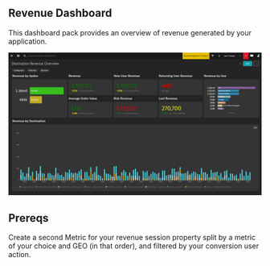 ## Revenue Dashboard
This dashboard pack provides an overview of revenue generated by your application.

![Revenue Dashboard](RO.png)

## Prereqs
Create a second Metric for your revenue session property split by a metric of your choice and GEO (in that order), and filtered by your conversion user action.
